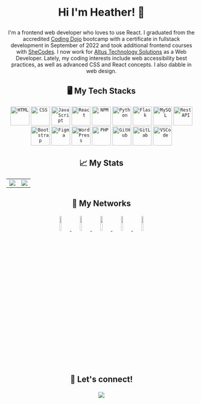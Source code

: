# <p align="center">Hi I'm Heather! 👋</p>

<p align="center">
I'm a frontend web developer who loves to use React. I graduated from the accredited <a href="https://www.codingdojo.com/">Coding Dojo</a> bootcamp with a certificate in fullstack development in September of 2022 and took additional frontend courses with <a href="https://www.shecodes.io/">SheCodes</a>. I now work for <a href="https://altusinc.co/">Altus Technology Solutions</a> as a Web Developer. Lately, my coding interests include web accessibility best practices, as well as advanced CSS and React concepts. I also dabble in web design.
</p>

## <p align="center">:desktop_computer: My Tech Stacks</p>

<div align="center">
	<code><img height="50" src="https://user-images.githubusercontent.com/25181517/192158954-f88b5814-d510-4564-b285-dff7d6400dad.png" alt="HTML" title="HTML" /></code>
	<code><img height="50" src="https://user-images.githubusercontent.com/25181517/183898674-75a4a1b1-f960-4ea9-abcb-637170a00a75.png" alt="CSS" title="CSS" /></code>
	<code><img height="50" src="https://user-images.githubusercontent.com/25181517/117447155-6a868a00-af3d-11eb-9cfe-245df15c9f3f.png" alt="JavaScript" title="JavaScript" /></code>
	<code><img height="50" src="https://user-images.githubusercontent.com/25181517/183897015-94a058a6-b86e-4e42-a37f-bf92061753e5.png" alt="React" title="React" /></code>
	<code><img height="50" src="https://user-images.githubusercontent.com/25181517/121401671-49102800-c959-11eb-9f6f-74d49a5e1774.png" alt="NPM" title="NPM" /></code>
	<code><img height="50" src="https://user-images.githubusercontent.com/25181517/183423507-c056a6f9-1ba8-4312-a350-19bcbc5a8697.png" alt="Python" title="Python" /></code>
	<code><img height="50" src="https://user-images.githubusercontent.com/25181517/183423775-2276e25d-d43d-4e58-890b-edbc88e915f7.png" alt="Flask" title="Flask" /></code>
	<code><img height="50" src="https://user-images.githubusercontent.com/25181517/183896128-ec99105a-ec1a-4d85-b08b-1aa1620b2046.png" alt="MySQL" title="MySQL" /></code>
	<code><img height="50" src="https://user-images.githubusercontent.com/25181517/192107858-fe19f043-c502-4009-8c47-476fc89718ad.png" alt="Rest API" title="Rest API" /></code>
	<code><img height="50" src="https://user-images.githubusercontent.com/25181517/183898054-b3d693d4-dafb-4808-a509-bab54cf5de34.png" alt="Bootstrap" title="Bootstrap" /></code>
	<code><img height="50" src="https://user-images.githubusercontent.com/25181517/189715289-df3ee512-6eca-463f-a0f4-c10d94a06b2f.png" alt="Figma" title="Figma" /></code>
	<code><img height="50" src="https://user-images.githubusercontent.com/25181517/192158957-b1256181-356c-46a3-beb9-487af08a6266.png" alt="WordPress" title="WordPress" /></code>
	<code><img height="50" src="https://user-images.githubusercontent.com/25181517/183570228-6a040b9f-3ddf-47a2-a201-743121dac664.png" alt="PHP" title="PHP" /></code>
	<code><img height="50" src="https://user-images.githubusercontent.com/25181517/192108374-8da61ba1-99ec-41d7-80b8-fb2f7c0a4948.png" alt="GitHub" title="GitHub" /></code>
	<code><img height="50" src="https://user-images.githubusercontent.com/25181517/192108376-c675d39b-90f6-4073-bde6-5a9291644657.png" alt="GitLab" title="GitLab" /></code>
	<code><img height="50" src="https://user-images.githubusercontent.com/25181517/192108891-d86b6220-e232-423a-bf5f-90903e6887c3.png" alt="VSCode" title="VSCode" /></code>
	
</div>

## <p align="center">:chart_with_upwards_trend: My Stats</p>
<table align="center" border="0">
	<tr>
		<td>
			<a href="https://github.com/DenverCoder1/github-readme-streak-stats">
				<img src="https://github-readme-streak-stats.herokuapp.com/?user=heatherdice&theme=tokyonight&layout=compact">
			</a>	
		</td>
		<td>
			<a href="https://github.com/heatherdice/github-readme-stats">
				<img src="https://github-readme-stats.vercel.app/api/top-langs/?username=heatherdice&theme=tokyonight&layout=donut">
			</a>	
		</td>	
	</tr>	
</table>

## <p align="center">&#x1F465; My Networks</p>
<div align="center">
	<a href="https://thewitnetwork.com/">
		<img src="https://github.com/heatherdice/heatherdice/assets/106483660/844489b9-94c6-42fd-a54e-9b1b95a4ddc5" height="10%" width="10%">
	</a>
	<a href="https://outintech.com/">
		<img src="https://github.com/heatherdice/heatherdice/assets/106483660/745b989d-8cbc-450c-b2b4-ddbfdd1bde92" height="10%" width="10%">
	</a>
	<a href="https://www.phillydev.org/">
		<img src="https://github.com/heatherdice/heatherdice/assets/106483660/6c504069-e4b7-4c45-ae5c-8fb3246f5d3f" height="10%" width="10%">
	</a>
	<a href="https://www.frontendqueens.com/">
		<img src="https://github.com/heatherdice/heatherdice/assets/106483660/541ef076-733c-4ec4-8d68-c3f104dd6bd7" height="10%" width="10%">
	</a>
	<a href="https://www.a11yproject.com/">
		<img src="https://github.com/heatherdice/heatherdice/assets/106483660/eb312254-ebff-4ae5-9583-3dce174824a0" height="10%" width="10%">
	</a>
</div>

## <p align="center">:handshake: Let's connect!</p>

<p align="center">
	<a href="https://www.linkedin.com/in/heather-dice/">
		<img src="https://img.shields.io/badge/LinkedIn-0077B5?style=for-the-badge&logo=linkedin&logoColor=white">
	</a>
</p>

